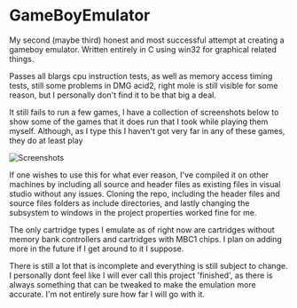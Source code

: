# GameBoyEmulator

My second (maybe third) honest and most successful attempt at creating a gameboy emulator.
Written entirely in C using win32 for graphical related things.

Passes all blargs cpu instruction tests, as well as memory access timing tests, still some
problems in DMG acid2, right mole is still visible for some reason, but I personally don't
find it to be that big a deal. 

It still fails to run a few games, I have a collection of screenshots below to show some of
the games that it does run that I took while playing them myself. Although, as I type this
I haven't got very far in any of these games, they do at least play

![Screenshots](https://user-images.githubusercontent.com/96510931/147891212-fab95f69-677e-454a-ad16-411728402da1.png)

If one wishes to use this for what ever reason, I've compiled it on other machines by including
all source and header files as existing files in visual studio without any issues. Cloning the repo,
including the header files and source files folders as include directories, and lastly changing the
subsystem to windows in the project properties worked fine for me.

The only cartridge types I emulate as of right now are cartridges without memory bank controllers
and cartridges with MBC1 chips. I plan on adding more in the future if I get around to it I
suppose.

There is still a lot that is incomplete and everything is still subject to change. I personally
dont feel like I will ever call this project 'finished', as there is always something that
can be tweaked to make the emulation more accurate. I'm not entirely sure how far I will go
with it.
